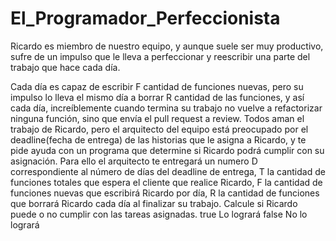 # El_Programador_Perfeccionista
Ricardo es miembro de nuestro equipo, y aunque suele ser muy productivo, sufre de un impulso que le
lleva a perfeccionar y reescribir una parte del trabajo que hace cada día.

Cada día es capaz de escribir F cantidad de funciones nuevas, pero su impulso lo lleva el mismo día a
borrar R cantidad de las funciones, y así cada día, increíblemente cuando termina su trabajo no vuelve a
refactorizar ninguna función, sino que envía el pull request a review.
Todos aman el trabajo de Ricardo, pero el arquitecto del equipo está preocupado por el deadline(fecha de
entrega) de las historias que le asigna a Ricardo, y te pide ayuda con un programa que determine si
Ricardo podrá cumplir con su asignación.
Para ello el arquitecto te entregará un numero D correspondiente al número de días del deadline de
entrega, T la cantidad de funciones totales que espera el cliente que realice Ricardo, F la cantidad de
funciones nuevas que escribirá Ricardo por día, R la cantidad de funciones que borrará Ricardo cada día
al finalizar su trabajo.
Calcule si Ricardo puede o no cumplir con las tareas asignadas.
true Lo logrará
false No lo logrará
